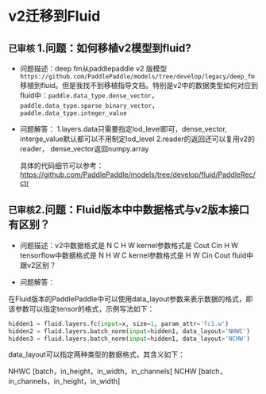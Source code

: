 # v2迁移到Fluid

## `已审核` 1.问题：如何移植v2模型到fluid?

+ 问题描述：deep fm从paddlepaddle v2 版模型`https://github.com/PaddlePaddle/models/tree/develop/legacy/deep_fm`移植到fluid。但是我找不到移植指导文档。特别是v2中的数据类型如何对应到fluid中：`paddle.data_type.dense_vector`，`paddle.data_type.sparse_binary_vector`，`paddle.data_type.integer_value`

+ 问题解答：
	1.layers.data只需要指定lod_level即可，dense_vector, interge_value默认都可以不用制定lod_level
	2.reader的返回还可以复用v2的reader， dense_vector返回numpy.array

	具体的代码细节可以参考：https://github.com/PaddlePaddle/models/tree/develop/fluid/PaddleRec/ctr

## `已审核`2.问题：Fluid版本中中数据格式与v2版本接口有区别？

+ 问题描述：v2中数据格式是 N C H W kernel参数格式是 Cout Cin H W
tensorflow中数据格式是 N H W C kernel参数格式是 H W Cin Cout
fluid中跟v2区别？

+ 问题解答：

在Fluid版本的PaddlePaddle中可以使用data_layout参数来表示数据的格式，即该参数可以指定tensor的格式，示例写法如下：

```python
hidden1 = fluid.layers.fc(input=x, size=1, param_attr='fc1.w')
hidden2 = fluid.layers.batch_norm(input=hidden1, data_layout='NHWC')
hidden3 = fluid.layers.batch_norm(input=hidden1, data_layout='NCHW')
```

data_layout可以指定两种类型的数据格式，其含义如下：

NHWC [batch，in_height，in_width，in_channels]
NCHW [batch，in_channels，in_height，in_width]